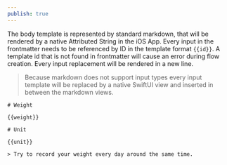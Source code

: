 ```yaml
---
publish: true
---
```

The body template is represented by standard markdown, that will be rendered by a native Attributed String in the iOS App. Every input in the frontmatter needs to be referenced by ID in the template format `{{id}}`.
A template id that is not found in frontmatter will cause an error during flow creation.
Every input replacement will be rendered in a new line. 
> Because markdown does not support input types every input template will be replaced by a native SwiftUI view and inserted in between the markdown views. 


```
# Weight

{{weight}}

# Unit

{{unit}}

> Try to record your weight every day around the same time.
```
